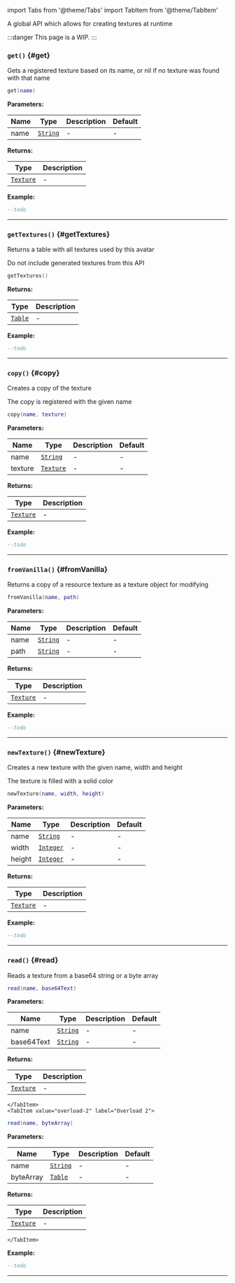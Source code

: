 import Tabs from '@theme/Tabs'
import TabItem from '@theme/TabItem'

A global API which allows for creating textures at runtime

:::danger
This page is a WIP.
:::

### <code>get()</code> \{#get}

Gets a registered texture based on its name, or nil if no texture was found with that name

```lua
get(name)
```

**Parameters:**

| Name | Type                                            | Description | Default |
| ---- | ----------------------------------------------- | ----------- | ------- |
| name | <code>[String](/tutorials/types/Strings)</code> | -           | -       |

**Returns:**

| Type                                              | Description |
| ------------------------------------------------- | ----------- |
| <code>[Texture](/globals/Textures/Texture)</code> | -           |

**Example:**

```lua
--todo
```

---

### <code>getTextures()</code> \{#getTextures}

Returns a table with all textures used by this avatar

Do not include generated textures from this API

```lua
getTextures()
```

**Returns:**

| Type                                          | Description |
| --------------------------------------------- | ----------- |
| <code>[Table](/tutorials/types/Tables)</code> | -           |

**Example:**

```lua
--todo
```

---

### <code>copy()</code> \{#copy}

Creates a copy of the texture

The copy is registered with the given name

```lua
copy(name, texture)
```

**Parameters:**

| Name    | Type                                              | Description | Default |
| ------- | ------------------------------------------------- | ----------- | ------- |
| name    | <code>[String](/tutorials/types/Strings)</code>   | -           | -       |
| texture | <code>[Texture](/globals/Textures/Texture)</code> | -           | -       |

**Returns:**

| Type                                              | Description |
| ------------------------------------------------- | ----------- |
| <code>[Texture](/globals/Textures/Texture)</code> | -           |

**Example:**

```lua
--todo
```

---

### <code>fromVanilla()</code> \{#fromVanilla}

Returns a copy of a resource texture as a texture object for modifying

```lua
fromVanilla(name, path)
```

**Parameters:**

| Name | Type                                            | Description | Default |
| ---- | ----------------------------------------------- | ----------- | ------- |
| name | <code>[String](/tutorials/types/Strings)</code> | -           | -       |
| path | <code>[String](/tutorials/types/Strings)</code> | -           | -       |

**Returns:**

| Type                                              | Description |
| ------------------------------------------------- | ----------- |
| <code>[Texture](/globals/Textures/Texture)</code> | -           |

**Example:**

```lua
--todo
```

---

### <code>newTexture()</code> \{#newTexture}

Creates a new texture with the given name, width and height

The texture is filled with a solid color

```lua
newTexture(name, width, height)
```

**Parameters:**

| Name   | Type                                             | Description | Default |
| ------ | ------------------------------------------------ | ----------- | ------- |
| name   | <code>[String](/tutorials/types/Strings)</code>  | -           | -       |
| width  | <code>[Integer](/tutorials/types/Numbers)</code> | -           | -       |
| height | <code>[Integer](/tutorials/types/Numbers)</code> | -           | -       |

**Returns:**

| Type                                              | Description |
| ------------------------------------------------- | ----------- |
| <code>[Texture](/globals/Textures/Texture)</code> | -           |

**Example:**

```lua
--todo
```

---

### <code>read()</code> \{#read}

Reads a texture from a base64 string or a byte array

<Tabs>
    <TabItem value="overload-1" label="Overload 1">

```lua
read(name, base64Text)
```

**Parameters:**

| Name       | Type                                            | Description | Default |
| ---------- | ----------------------------------------------- | ----------- | ------- |
| name       | <code>[String](/tutorials/types/Strings)</code> | -           | -       |
| base64Text | <code>[String](/tutorials/types/Strings)</code> | -           | -       |

**Returns:**

| Type                                              | Description |
| ------------------------------------------------- | ----------- |
| <code>[Texture](/globals/Textures/Texture)</code> | -           |

    </TabItem>
    <TabItem value="overload-2" label="Overload 2">

```lua
read(name, byteArray)
```

**Parameters:**

| Name      | Type                                            | Description | Default |
| --------- | ----------------------------------------------- | ----------- | ------- |
| name      | <code>[String](/tutorials/types/Strings)</code> | -           | -       |
| byteArray | <code>[Table](/tutorials/types/Tables)</code>   | -           | -       |

**Returns:**

| Type                                              | Description |
| ------------------------------------------------- | ----------- |
| <code>[Texture](/globals/Textures/Texture)</code> | -           |

    </TabItem>

</Tabs>

**Example:**

```lua
--todo
```

---

